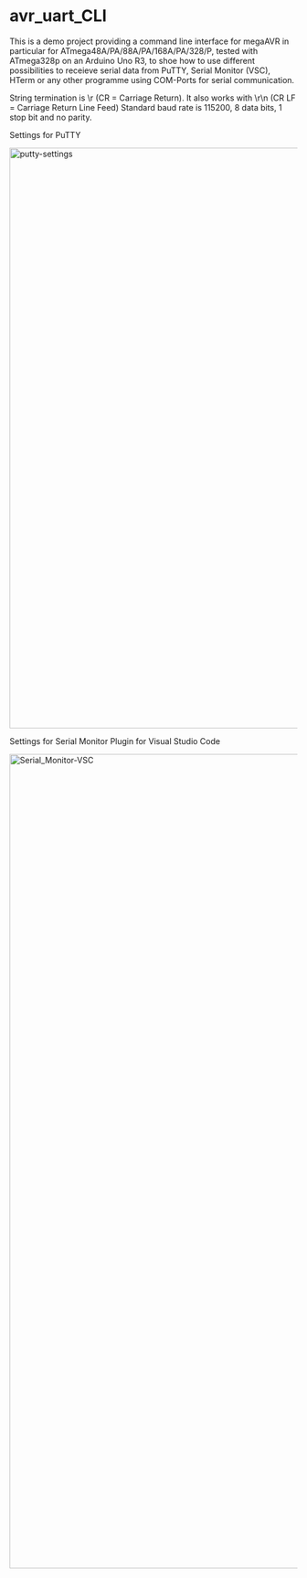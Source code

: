 # avr_uart_CLI

This is a demo project providing a command line interface for megaAVR in particular for ATmega48A/PA/88A/PA/168A/PA/328/P, tested with ATmega328p on an Arduino Uno R3, to shoe how to use different possibilities to receieve serial data from PuTTY, Serial Monitor (VSC), HTerm or any other programme using COM-Ports for serial communication.

String termination is \r (CR = Carriage Return). It also works with \r\n (CR LF = Carriage Return Line Feed)
Standard baud rate is 115200, 8 data bits, 1 stop bit and no parity.

Settings for PuTTY

<img width="1016" alt="putty-settings" src="https://user-images.githubusercontent.com/76787119/230633472-0306d892-525e-4f66-a9db-516d5f97cc95.png">

Settings for Serial Monitor Plugin for Visual Studio Code

<img width="1425" alt="Serial_Monitor-VSC" src="https://user-images.githubusercontent.com/76787119/230633920-8a6919af-84de-4409-93a9-01289d06b71f.png">

